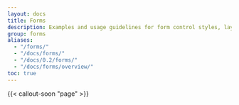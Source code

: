 ```yaml
---
layout: docs
title: Forms
description: Examples and usage guidelines for form control styles, layout options, and custom components for creating a wide variety of forms.
group: forms
aliases:
  - "/forms/"
  - "/docs/forms/"
  - "/docs/0.2/forms/"
  - "/docs/forms/overview/"
toc: true
---
```


{{< callout-soon "page" >}}
